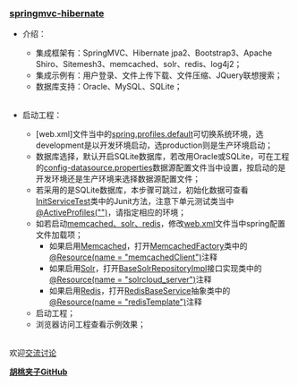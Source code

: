 ### [springmvc-hibernate](https://github.com/wangxinforme/springmvc-hibernate)

+ 介绍：
	+ 集成框架有：SpringMVC、Hibernate jpa2、Bootstrap3、Apache Shiro、Sitemesh3、memcached、solr、redis、log4j2；
	+ 集成示例有：用户登录、文件上传下载、文件压缩、JQuery联想搜索；
	+ 数据库支持：Oracle、MySQL、SQLite；</br></br>
	
+ 启动工程：
	+ [web.xml]文件当中的[spring.profiles.default]()可切换系统环境，选development是以开发环境启动，选production则是生产环境启动；
	+ 数据库选择，默认开启SQLite数据库，若改用Oracle或SQLite，可在工程的[config-datasource.properties]()数据源配置文件当中设置，按启动的是开发环境还是生产环境来选择数据源配置文件；
	+ 若采用的是SQLite数据库，本步骤可跳过，初始化数据可查看[InitServiceTest]()类中的Junit方法，注意下单元测试类当中[@ActiveProfiles("")]()，请指定相应的环境；
	+ 如若启动[memcached、solr、redis]()，修改[web.xml]()文件当中spring配置文件加载项；
		+ 如果启用[Memcached]()，打开[MemcachedFactory]()类中的[@Resource(name = "memcachedClient")]()注释
		+ 如果启用[Solr]()，打开[BaseSolrRepositoryImpl]()接口实现类中的[@Resource(name = "solrcloud_server")]()注释
		+ 如果启用[Redis]()，打开[RedisBaseService]()抽象类中的[@Resource(name = "redisTemplate")]()注释
	+ 启动工程；
	+ 浏览器访问工程查看示例效果；</br></br>


欢迎[交流讨论](https://github.com/wangxinforme/springmvc-hibernate/issues)

<b>[胡桃夹子GitHub](https://github.com/wangxinforme "Vincent Git@OSC主页")</b>

